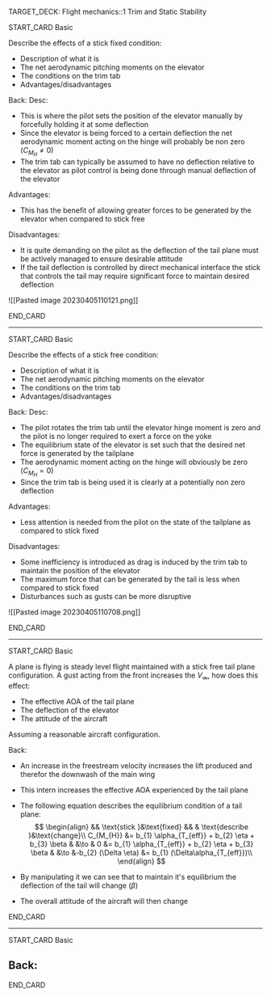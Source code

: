 TARGET_DECK: Flight mechanics::1 Trim and Static Stability



START_CARD
Basic

Describe the effects of a stick fixed condition:
- Description of what it is
- The net aerodynamic pitching moments on the elevator
- The conditions on the trim tab
- Advantages/disadvantages

Back: 
Desc:
- This is where the pilot sets the position of the elevator manually by forcefully holding it at some deflection
- Since the elevator is being forced to a certain deflection the net aerodynamic moment acting on the hinge will probably be non zero ($C_{M_{H}}\neq0$)
- The trim tab can typically be assumed to have no deflection relative to the elevator as pilot control is being done through manual deflection of the elevator

Advantages:
- This has the benefit of allowing greater forces to be generated by the elevator when compared to stick free

Disadvantages:
- It is quite demanding on the pilot as the deflection of the tail plane must be actively managed to ensure desirable attitude
- If the tail deflection is controlled by direct mechanical interface the stick that controls the tail may require significant force to maintain desired deflection

![[Pasted image 20230405110121.png]]

END_CARD


--------

START_CARD
Basic

Describe the effects of a stick free condition:
- Description of what it is
- The net aerodynamic pitching moments on the elevator
- The conditions on the trim tab
- Advantages/disadvantages



Back: 
Desc:
- The pilot rotates the trim tab until the elevator hinge moment is zero and the pilot is no longer required to exert a force on the yoke
- The equilibrium state of the elevator is set such that the desired net force is generated by the tailplane
- The aerodynamic moment acting on the hinge will obviously be zero ($C_{M_{H}}=0$)
- Since the trim tab is being used it is clearly at a potentially non zero deflection

Advantages:
- Less attention is needed from the pilot on the state of the tailplane as compared to stick fixed

Disadvantages:
- Some inefficiency is introduced as drag is induced by the trim tab to maintain the position of the elevator
- The maximum force that can be generated by the tail is less when compared to stick fixed
- Disturbances such as gusts can be more disruptive

![[Pasted image 20230405110708.png]]

END_CARD



--------

START_CARD
Basic

A plane is flying is steady level flight maintained with a stick free tail plane configuration. A gust acting from the front increases the $V_{\infty}$, how does this effect:
- The effective AOA of the tail plane
- The deflection of the elevator
- The attitude of the aircraft

Assuming a reasonable aircraft configuration.

Back: 
- An increase in the freestream velocity increases the lift produced and therefor the downwash of the main wing
- This intern increases the effective AOA experienced by the tail plane

- The following equation describes the equilibrium condition of a tail plane:
$$ \begin{align}
&& \text{stick }&\text{fixed} && & \text{describe }&\text{change}\\
C_{M_{H}} &= b_{1} \alpha_{T_{eff}} + b_{2} \eta + b_{3} \beta & &\to & 0 &= b_{1} \alpha_{T_{eff}} + b_{2} \eta + b_{3} \beta & &\to &-b_{2} (\Delta \eta) &= b_{1} (\Delta\alpha_{T_{eff}})\\ 
\end{align} $$
- By manipulating it we can see that to maintain it's equilibrium the deflection of the tail will change ($\beta$) 

- The overall attitude of the aircraft will then change 

END_CARD



--------

START_CARD
Basic



Back: 
- 

END_CARD


